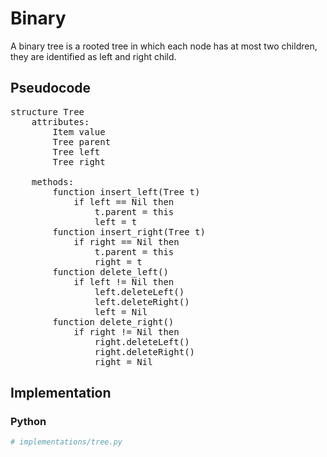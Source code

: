 # Binary
A binary tree is a rooted tree in which each node has at most two children, they are identified as left and right child.

## Pseudocode
<pre class="pseudocode">
structure Tree
    attributes:
        Item value
        Tree parent
        Tree left
        Tree right

    methods:
        function insert_left(Tree t)
            if left == Nil then
                t.parent = this
                left = t
        function insert_right(Tree t)
            if right == Nil then
                t.parent = this
                right = t
        function delete_left()
            if left != Nil then
                left.deleteLeft()
                left.deleteRight()
                left = Nil
        function delete_right()
            if right != Nil then
                right.deleteLeft()
                right.deleteRight()
                right = Nil
</pre>

## Implementation
### Python
```py
# implementations/tree.py
```

